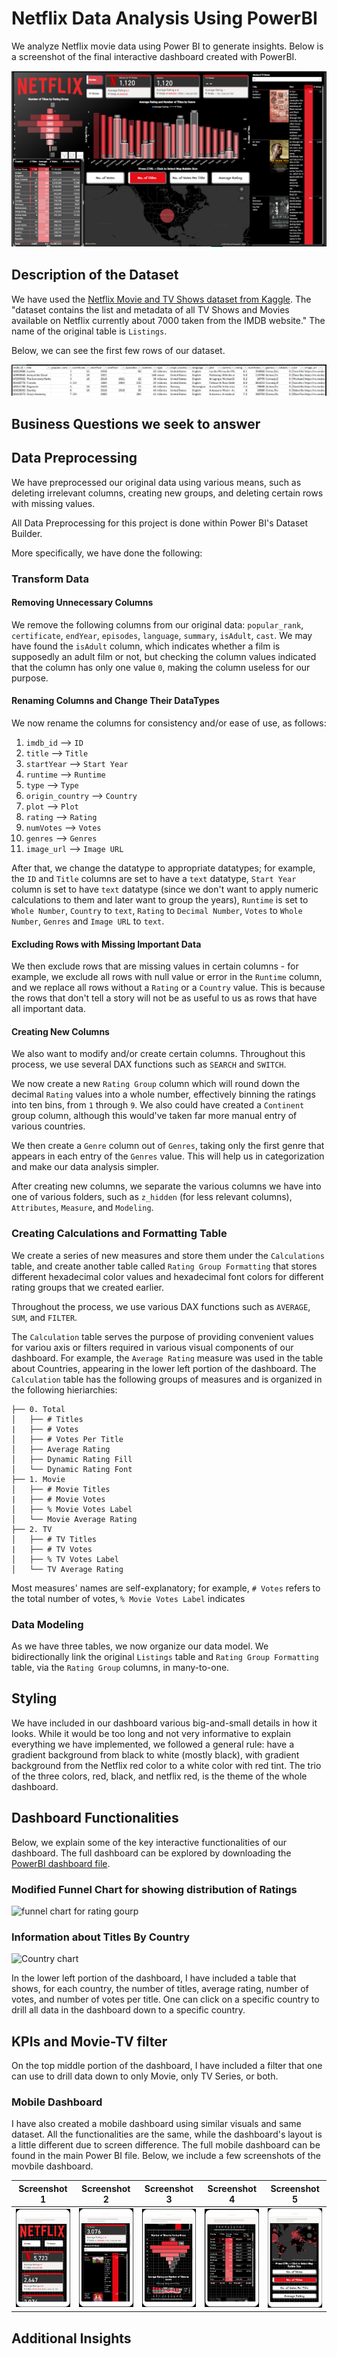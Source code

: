 # Netflix Data Analysis Using PowerBI

We analyze Netflix movie data using Power BI to generate insights. Below is a screenshot of the final interactive dashboard created with PowerBI.

![Final Dashboard Screenshot](https://github.com/srheegit/Netflix-Data-Analysis-with-Power-BI/blob/main/Screenshots/Desktop%20Dashboard/Main%20Dashboard.png)

## Description of the Dataset

We have used the [Netflix Movie and TV Shows dataset from Kaggle](https://www.kaggle.com/datasets/snehaanbhawal/netflix-tv-shows-and-movie-list). The "dataset contains the list and metadata of all TV Shows and Movies available on Netflix currently about 7000 taken from the IMDB website." The name of the original table is `Listings`.

Below, we can see the first few rows of our dataset.

![first few rows of our data](https://github.com/srheegit/Netflix-Data-Analysis-with-Power-BI/blob/main/Screenshots/df.head().png)

## Business Questions we seek to answer

## Data Preprocessing

We have preprocessed our original data using various means, such as deleting irrelevant columns, creating new groups, and deleting certain rows with missing values.

All Data Preprocessing for this project is done within Power BI's Dataset Builder.

More specifically, we have done the following:

### Transform Data

#### Removing Unnecessary Columns

We remove the following columns from our original data: `popular_rank`, `certificate`, `endYear`, `episodes`, `language`, `summary`, `isAdult`, `cast`. We may have found the `isAdult` column, which indicates whether a film is supposedly an adult film or not, but checking the column values indicated that the column has only one value `0`, making the column useless for our purpose.

#### Renaming Columns and Change Their DataTypes

We now rename the columns for consistency and/or ease of use, as follows:

1. `imdb_id` --> `ID`
2. `title` --> `Title`
3. `startYear` --> `Start Year`
4. `runtime` --> `Runtime`
5. `type` --> `Type`
6. `origin_country` --> `Country`
7. `plot` --> `Plot`
8. `rating` --> `Rating`
9. `numVotes` --> `Votes`
10. `genres` --> `Genres`
11. `image_url` --> `Image URL`

After that, we change the datatype to appropriate datatypes; for example, the `ID` and `Title` columns are set to have a `text` datatype, `Start Year` column is set to have `text` datatype (since we don't want to apply numeric calculations to them and later want to group the years), `Runtime` is set to `Whole Number`, `Country` to `text`, `Rating` to `Decimal Number`, `Votes` to `Whole Number`, `Genres` and `Image URL` to `text`.

#### Excluding Rows with Missing Important Data

We then exclude rows that are missing values in certain columns - for example, we exclude all rows with null value or error in the `Runtime` column, and we replace all rows without a `Rating` or a `Country` value. This is because the rows that don't tell a story will not be as useful to us as rows that have all important data.

#### Creating New Columns

We also want to modify and/or create certain columns. Throughout this process, we use several DAX functions such as `SEARCH` and `SWITCH`.

We now create a new `Rating Group` column which will round down the decimal `Rating` values into a whole number, effectively binning the ratings into ten bins, from `1` through `9`. We also could have created a `Continent` group column, although this would've taken far more manual entry of various countries.

We then create a `Genre` column out of `Genres`, taking only the first genre that appears in each entry of the `Genres` value. This will help us in categorization and make our data analysis simpler.

After creating new columns, we separate the various columns we have into one of various folders, such as `z_hidden` (for less relevant columns), `Attributes`, `Measure`, and `Modeling`.

### Creating Calculations and Formatting Table

We create a series of new measures and store them under the `Calculations` table, and create another table called `Rating Group Formatting` that stores different hexadecimal color values and hexadecimal font colors for different rating groups that we created earlier.

Throughout the process, we use various DAX functions such as `AVERAGE`, `SUM`, and `FILTER`.

The `Calculation` table serves the purpose of providing convenient values for variou axis or filters required in various visual components of our dashboard. For example, the `Average Rating` measure was used in the table about Countries, appearing in the lower left portion of the dashboard. The `Calculation` table has the following groups of measures and is organized in the following hieriarchies:

```
├── 0. Total
│   ├── # Titles
|   ├── # Votes
│   ├── # Votes Per Title
│   ├── Average Rating
│   ├── Dynamic Rating Fill
│   └── Dynamic Rating Font
├── 1. Movie
│   ├── # Movie Titles
|   ├── # Movie Votes
│   ├── % Movie Votes Label
│   └── Movie Average Rating
├── 2. TV
│   ├── # TV Titles
|   ├── # TV Votes
│   ├── % TV Votes Label
│   └── TV Average Rating
```


Most measures' names are self-explanatory; for example, `# Votes` refers to the total number of votes, `% Movie Votes Label` indicates 

### Data Modeling

As we have three tables, we now organize our data model. We bidirectionally link the original `Listings` table and `Rating Group Formatting` table, via the `Rating Group` columns, in many-to-one.

## Styling

We have included in our dashboard various big-and-small details in how it looks. While it would be too long and not very informative to explain everything we have implemented, we followed a general rule: have a gradient background from black to white (mostly black), with gradient background from the Netflix red color to a white color with red tint. The trio of the three colors, red, black, and netflix red, is the theme of the whole dashboard.

## Dashboard Functionalities

Below, we explain some of the key interactive functionalities of our dashboard. The full dashboard can be explored by downloading the [PowerBI dashboard file]().

### Modified Funnel Chart for showing distribution of Ratings

![funnel chart for rating gourp]()

### Information about Titles By Country

![Country chart]()

In the lower left portion of the dashboard, I have included a table that shows, for each country, the number of titles, average rating, number of votes, and number of votes per title. One can click on a specific country to drill all data in the dashboard down to a specific country.

## KPIs and Movie-TV filter

On the top middle portion of the dashboard, I have included a filter that one can use to drill data down to only Movie, only TV Series, or both. 


### Mobile Dashboard

I have also created a mobile dashboard using similar visuals and same dataset. All the functionalities are the same, while the dashboard's layout is a little different due to screen difference. The full mobile dashboard can be found in the main Power BI file. Below, we include a few screenshots of the movbile dashboard.

| Screenshot 1  | Screenshot 2  | Screenshot 3  | Screenshot 4  | Screenshot 5  |
| ------- | ------- | ------- | ------- | ------- |
| ![Page 1](https://github.com/srheegit/Netflix-Data-Analysis-with-Power-BI/blob/main/Screenshots/Mobile%20Dashboard/Netflix%20Phone%20Dashboard%20Page%201.png) | ![Page 2](https://github.com/srheegit/Netflix-Data-Analysis-with-Power-BI/blob/main/Screenshots/Mobile%20Dashboard/Netflix%20Phone%20dashboard%20Page%202.png) | ![Page 3](https://github.com/srheegit/Netflix-Data-Analysis-with-Power-BI/blob/main/Screenshots/Mobile%20Dashboard/Netflix%20Phone%20dashboard%20Page%203.png) | ![Page 4](https://github.com/srheegit/Netflix-Data-Analysis-with-Power-BI/blob/main/Screenshots/Mobile%20Dashboard/Netflix%20Phone%20dashboard%20Page%204.png) | ![Page 5](https://github.com/srheegit/Netflix-Data-Analysis-with-Power-BI/blob/main/Screenshots/Mobile%20Dashboard/Netflix%20Phone%20dashboard%20Page%205.png) |




## Additional Insights
